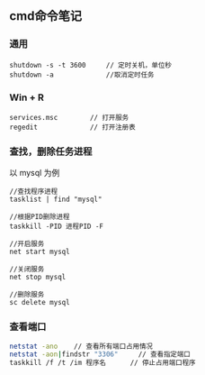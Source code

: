 ## cmd命令笔记



### 通用

```
shutdown -s -t 3600		// 定时关机，单位秒
shutdown -a				//取消定时任务
```



### Win + R

```
services.msc		// 打开服务
regedit				// 打开注册表
```



### 查找，删除任务进程

以 mysql 为例

```
//查找程序进程
tasklist | find "mysql"		

//根据PID删除进程
taskkill -PID 进程PID -F

//开启服务
net start mysql

//关闭服务
net stop mysql

//删除服务
sc delete mysql
```



### 查看端口

```bash
netstat -ano	// 查看所有端口占用情况
netstat -aon|findstr "3306"		// 查看指定端口
taskkill /f /t /im 程序名		// 停止占用端口程序

```











